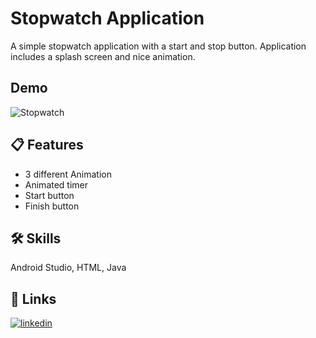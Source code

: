 
# Stopwatch Application

A simple stopwatch application with a start and stop button. Application includes a splash screen and nice animation.

## Demo

![Stopwatch](https://user-images.githubusercontent.com/71911458/142594019-d962b6b9-8f77-4dab-bfef-45212060f513.gif)
## 📋 Features

- 3 different Animation
- Animated timer
- Start button
- Finish button


## 🛠 Skills
Android Studio, HTML, Java


## 🔗 Links
[![linkedin](https://img.shields.io/badge/linkedin-0A66C2?style=for-the-badge&logo=linkedin&logoColor=white)](https://www.linkedin.com/in/musa-j211/)


